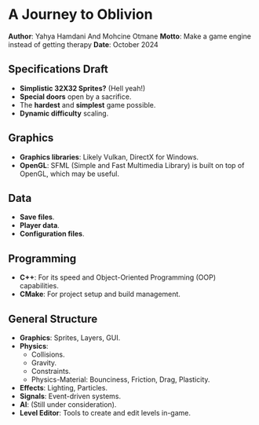 # A Journey to Oblivion

**Author**: Yahya Hamdani And Mohcine Otmane
**Motto**: Make a game engine instead of getting therapy
**Date**: October 2024

## Specifications Draft

- **Simplistic 32X32 Sprites?** (Hell yeah!)
- **Special doors** open by a sacrifice.
- The **hardest** and **simplest** game possible.
- **Dynamic difficulty** scaling.

## Graphics

- **Graphics libraries**: Likely Vulkan, DirectX for Windows.
- **OpenGL**: SFML (Simple and Fast Multimedia Library) is built on top of OpenGL, which may be useful.

## Data

- **Save files**.
- **Player data**.
- **Configuration files**.

## Programming

- **C++**: For its speed and Object-Oriented Programming (OOP) capabilities.
- **CMake**: For project setup and build management.

## General Structure

- **Graphics**: Sprites, Layers, GUI.
- **Physics**: 
  - Collisions.
  - Gravity.
  - Constraints.
  - Physics-Material: Bounciness, Friction, Drag, Plasticity.
- **Effects**: Lighting, Particles.
- **Signals**: Event-driven systems.
- **AI**: (Still under consideration).
- **Level Editor**: Tools to create and edit levels in-game.
